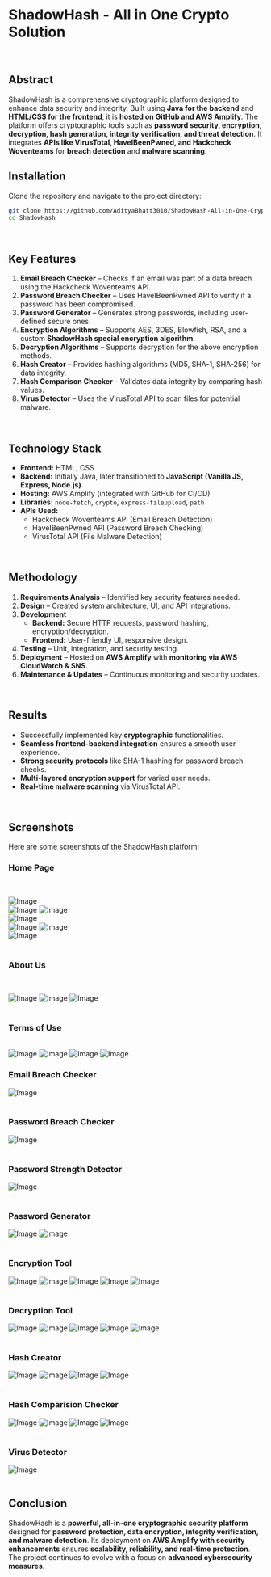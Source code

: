 # **ShadowHash - All in One Crypto Solution**
<br>

## **Abstract**
ShadowHash is a comprehensive cryptographic platform designed to enhance data security and integrity. Built using **Java for the backend** and **HTML/CSS for the frontend**, it is **hosted on GitHub and AWS Amplify**. The platform offers cryptographic tools such as **password security, encryption, decryption, hash generation, integrity verification, and threat detection**. It integrates **APIs like VirusTotal, HaveIBeenPwned, and Hackcheck Woventeams** for **breach detection** and **malware scanning**.

## Installation

Clone the repository and navigate to the project directory:

```bash
git clone https://github.com/AdityaBhatt3010/ShadowHash-All-in-One-Crypto-Solution.git
cd ShadowHash
```
<br>

## **Key Features**
1. **Email Breach Checker** – Checks if an email was part of a data breach using the Hackcheck Woventeams API.
2. **Password Breach Checker** – Uses HaveIBeenPwned API to verify if a password has been compromised.
3. **Password Generator** – Generates strong passwords, including user-defined secure ones.
4. **Encryption Algorithms** – Supports AES, 3DES, Blowfish, RSA, and a custom **ShadowHash special encryption algorithm**.
5. **Decryption Algorithms** – Supports decryption for the above encryption methods.
6. **Hash Creator** – Provides hashing algorithms (MD5, SHA-1, SHA-256) for data integrity.
7. **Hash Comparison Checker** – Validates data integrity by comparing hash values.
8. **Virus Detector** – Uses the VirusTotal API to scan files for potential malware.
<br>

## **Technology Stack**
- **Frontend:** HTML, CSS
- **Backend:** Initially Java, later transitioned to **JavaScript (Vanilla JS, Express, Node.js)**
- **Hosting:** AWS Amplify (integrated with GitHub for CI/CD)
- **Libraries:** `node-fetch`, `crypto`, `express-fileupload`, `path`
- **APIs Used:**
  - Hackcheck Woventeams API (Email Breach Detection)
  - HaveIBeenPwned API (Password Breach Checking)
  - VirusTotal API (File Malware Detection)
<br>

## **Methodology**
1. **Requirements Analysis** – Identified key security features needed.
2. **Design** – Created system architecture, UI, and API integrations.
3. **Development**
   - **Backend:** Secure HTTP requests, password hashing, encryption/decryption.
   - **Frontend:** User-friendly UI, responsive design.
4. **Testing** – Unit, integration, and security testing.
5. **Deployment** – Hosted on **AWS Amplify** with **monitoring via AWS CloudWatch & SNS**.
6. **Maintenance & Updates** – Continuous monitoring and security updates.
<br>

## **Results**
- Successfully implemented key **cryptographic** functionalities.
- **Seamless frontend-backend integration** ensures a smooth user experience.
- **Strong security protocols** like SHA-1 hashing for password breach checks.
- **Multi-layered encryption support** for varied user needs.
- **Real-time malware scanning** via VirusTotal API.
<br>

## **Screenshots**
Here are some screenshots of the ShadowHash platform:
<br>

### **Home Page**
<br>

![Image](https://github.com/user-attachments/assets/f060ae58-d135-45e7-9e8c-5d4187ba9a05)
<br>
![Image](https://github.com/user-attachments/assets/1ff451fb-fccc-4093-bf0c-cb295615bd2f)
![Image](https://github.com/user-attachments/assets/7acbc062-9424-453a-8935-712d5b24aca4)
<br>
![Image](https://github.com/user-attachments/assets/1ca4f66f-8bb1-4c39-9d83-a2fb19a72d2a)
<br>
![Image](https://github.com/user-attachments/assets/6218ffb7-388b-4ff1-8093-29b3f9a5d88b)
![Image](https://github.com/user-attachments/assets/ede005d7-1961-4bd3-891c-987f49b03081)
<br>
![Image](https://github.com/user-attachments/assets/8f55ae35-9e6b-4023-9dd2-4134c63b92bb)
<br><br>

### **About Us**
<br>

![Image](https://github.com/user-attachments/assets/6b6661bb-521c-4ec2-b8cc-f6b5ce9d1638)
![Image](https://github.com/user-attachments/assets/c7d37581-46cd-46da-bd12-e5aeff570752)
![Image](https://github.com/user-attachments/assets/b999f84c-6d43-4577-bdd5-30fd6714c32a)
<br><br>

### **Terms of Use**
<br>![Image](https://github.com/user-attachments/assets/69164d76-2c1e-426c-a190-33e7179bd22d)
![Image](https://github.com/user-attachments/assets/bd51e171-872e-43d8-b23f-aa3fee53a066)
![Image](https://github.com/user-attachments/assets/d2103bec-7437-42ae-afc2-021fa5eaa82d)
![Image](https://github.com/user-attachments/assets/1659a5c8-1e4d-4067-b775-26da9d21e89e)


### **Email Breach Checker**
![Image](https://github.com/user-attachments/assets/3bf0598f-75b8-4470-bd75-74a7eefdd471)
<br><br>

### **Password Breach Checker**
![Image](https://github.com/user-attachments/assets/349756e0-5f16-4d21-bc4b-8004fcfb6a57)
<br><br>

### **Password Strength Detector**
![Image](https://github.com/user-attachments/assets/13740d78-f279-421d-a77c-b575dc9e39b2)
<br><br>

### **Password Generator**
![Image](https://github.com/user-attachments/assets/339322c8-1bf9-4cab-87f9-0fd17f7a3084)
![Image](https://github.com/user-attachments/assets/f5744e3d-9069-4b36-9264-223f2c3f35fc)
<br><br>

### **Encryption Tool**
![Image](https://github.com/user-attachments/assets/e86b4ac7-a769-4a54-a405-d4c643ce1ba9)
![Image](https://github.com/user-attachments/assets/f5d38072-3123-45f9-a114-aa4486541717)
![Image](https://github.com/user-attachments/assets/340ea17a-74bf-46bb-b33e-f18b7b944a4d)
![Image](https://github.com/user-attachments/assets/128ddd80-a082-45cb-8c29-5a01f29b3e00)
![Image](https://github.com/user-attachments/assets/d5a76b9c-4b63-4f03-919f-3103b46aa98a)
<br><br>

### **Decryption Tool**
![Image](https://github.com/user-attachments/assets/29206c6a-1bcd-4726-850e-f4c338b89eda)
![Image](https://github.com/user-attachments/assets/6f2e8c7c-4ae8-48e3-8844-6d48a60ae576)
![Image](https://github.com/user-attachments/assets/a93f9309-aba4-4ea2-b775-7c00e397a49c)
![Image](https://github.com/user-attachments/assets/35b9b848-e531-4952-9877-95498edd4da3)
![Image](https://github.com/user-attachments/assets/9f2fe55d-7cac-46c5-acdd-ca583dfade33)
<br><br>

### **Hash Creator**
![Image](https://github.com/user-attachments/assets/b5e2137d-b4d7-425a-9dd9-387868621dfe)
![Image](https://github.com/user-attachments/assets/f9d00fda-ab9c-4971-8ddb-a65b015cbbe1)
![Image](https://github.com/user-attachments/assets/de0cdfbe-ab98-4dfc-b086-4acb99d4a47d)
![Image](https://github.com/user-attachments/assets/6ed512c3-0588-48c9-a1b2-c6955b47526b)
<br><br>

### **Hash Comparision Checker**
![Image](https://github.com/user-attachments/assets/745fa8c7-8745-4f29-afc2-1eba4d5b550b)
![Image](https://github.com/user-attachments/assets/dc90721d-415a-4e57-a912-e75e60d87a9e)
![Image](https://github.com/user-attachments/assets/4e6a56a6-0e15-4f7c-bd3a-63d0fb9c7f6f)
![Image](https://github.com/user-attachments/assets/cb3fcf9c-25b9-4cb4-b92e-f6e8ec4e5861)
<br><br>

### **Virus Detector**
![Image](https://github.com/user-attachments/assets/4aa4445c-5b31-412b-a15d-e77ecb3204c8)
<br><br>

## **Conclusion**
ShadowHash is a **powerful, all-in-one cryptographic security platform** designed for **password protection, data encryption, integrity verification, and malware detection**. Its deployment on **AWS Amplify with security enhancements** ensures **scalability, reliability, and real-time protection**. The project continues to evolve with a focus on **advanced cybersecurity measures**.

